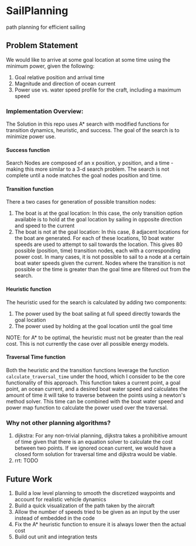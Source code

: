 # SailPlanning
path planning for efficient sailing 

## Problem Statement 
We would like to arrive at some goal location at some time using the minimum power, given the following:
1. Goal relative position and arrival time
1. Magnitude and direction of ocean current
1. Power use vs. water speed profile for the craft, including a maximum speed

### Implementation Overview:
The Solution in this repo uses A* search with modified functions for transition dynamics, heuristic, and success. The goal of the search is to minimize power use. 

#### Success function
Search Nodes are composed of an x position, y position, and a time - making this more similar to a 3-d search problem. The search is not complete until a node matches the goal nodes position and time. 

#### Transition function
There a two cases for generation of possible transition nodes:
1. The boat is at the goal location: In this case, the only transition option available is to hold at the goal location by sailing in opposite direction and speed to the current
2. The boat is not at the goal location: In this case, 8 adjacent locations for the boat are generated. For each of these locations, 10 boat water speeds are used to attempt to sail towards the location. This gives 80 possible (position, time) transition nodes, each with a corresponding power cost. In many cases, it is not possible to sail to a node at a certain boat water speeds given the current. Nodes where the transition is not possible or the time is greater than the goal time are filtered out from the search.

#### Heuristic function
The heuristic used for the search is calculated by adding two components:
1. The power used by the boat sailing at full speed directly towards the goal location
2. The power used by holding at the goal location until the goal time 

NOTE: for A* to be optimal, the heuristic must not be greater than the real cost. This is not currently the case over all possible energy models.

#### Traversal Time function
Both the heuristic and the transition functions leverage the function `calculate_traversal_time` under the hood, which I consider to be the core functionality of this approach. This function takes a current point, a goal point, an ocean current, and a desired boat water speed and calculates the amount of time it will take to traverse between the points using a newton's method solver. This time can be combined with the boat water speed and power map function to calculate the power used over the traversal.

### Why not other planning algorithms?
1. dijkstra: For any non-trivial planning, dijkstra takes a prohibitive amount of time given that there is an equation solver to calculate the cost between two points. If we ignored ocean current, we would have a closed form solution for traversal time and dijkstra would be viable.
1. rrt: TODO

## Future Work
1. Build a low level planning to smooth the discretized waypoints and account for realistic vehicle dynamics
1. Build a quick visualization  of the path taken by the aircraft
1. Allow the number of speeds tried to be given as an input by the user instead of embedded in the code
1. Fix the A* heuristic  function to ensure it is always lower then the actual cost
1. Build out unit and integration tests
